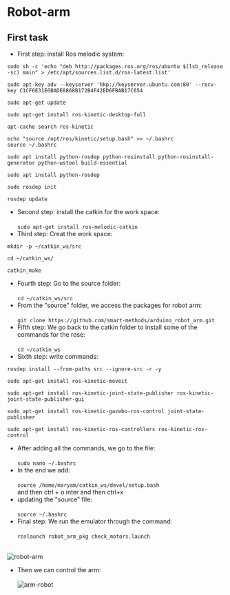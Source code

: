 # Robot-arm
## First task
- First step: install Ros melodic system:<br/>

 ```
sudo sh -c 'echo "deb http://packages.ros.org/ros/ubuntu $(lsb_release -sc) main" > /etc/apt/sources.list.d/ros-latest.list'

sudo apt-key adv --keyserver 'hkp://keyserver.ubuntu.com:80' --recv-key C1CF6E31E6BADE8868B172B4F42ED6FBAB17C654

sudo apt-get update

sudo apt-get install ros-kinetic-desktop-full

apt-cache search ros-kinetic

echo "source /opt/ros/kinetic/setup.bash" >> ~/.bashrc
source ~/.bashrc

sudo apt install python-rosdep python-rosinstall python-rosinstall-generator python-wstool build-essential

sudo apt install python-rosdep

sudo rosdep init

rosdep update
```

- Second step: install the catkin for the work space:<br/>
<br/>`sudo apt-get install ros-melodic-catkin`
- Third step: Creat the work space:

```
mkdir -p ~/catkin_ws/src

cd ~/catkin_ws/

catkin_make
```
- Fourth step: Go to the source folder:<br/>
<br/>`cd ~/catkin_ws/src`
- From the "source" folder, we access the packages for robot arm:<br/>
<br/>`git clone https://github.com/smart-methods/arduino_robot_arm.git`
- Fifth step: We go back to the catkin folder to install some of the commands for the rose:<br/>
<br/>`cd ~/catkin_ws`
- Sixth step: write commands:<br/>
```
rosdep install --from-paths src --ignore-src -r -y

sudo apt-get install ros-kinetic-moveit

sudo apt-get install ros-kinetic-joint-state-publisher ros-kinetic-joint-state-publisher-gui

sudo apt-get install ros-kinetic-gazebo-ros-control joint-state-publisher

sudo apt-get install ros-kinetic-ros-controllers ros-kinetic-ros-control
```
- After adding all the commands, we go to the file:<br/>
 <br/>`sudo nano ~/.bashrc`
- In the end we add:<br/>
 <br/>`source /home/maryam/catkin_ws/devel/setup.bash`
 <br/> and then ctrl + o
inter and then ctrl+x 
- updating the "source" file:<br/>
<br/>`source ~/.bashrc`
-  Final step: We run the emulator through the command:<br/>
<br/>`roslaunch robot_arm_pkg check_motors.launch`<br/>


 <br/>![robot-arm](https://user-images.githubusercontent.com/85634146/129487558-2b859587-1245-4c33-8943-12af839c1fcd.png)
- Then we can control the arm:<br/>
 <br/>![arm-robot](https://user-images.githubusercontent.com/85634146/129487680-5833dfea-6628-4a7d-980d-ea1353121924.png)















